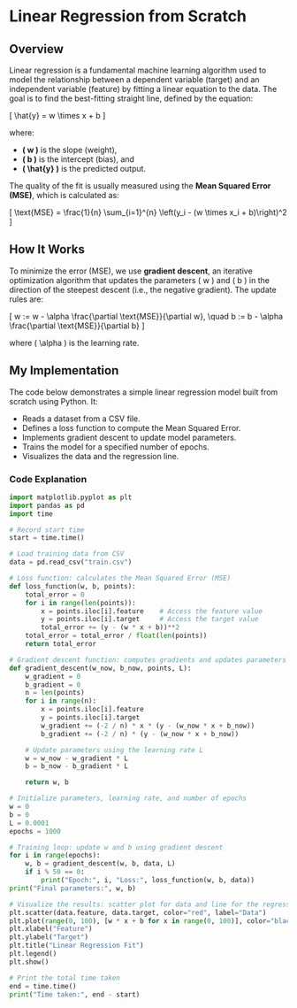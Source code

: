 # Linear Regression from Scratch

## Overview

Linear regression is a fundamental machine learning algorithm used to model the relationship between a dependent variable (target) and an independent variable (feature) by fitting a linear equation to the data. The goal is to find the best-fitting straight line, defined by the equation:

\[
\hat{y} = w \times x + b
\]

where:

- **\( w \)** is the slope (weight),
- **\( b \)** is the intercept (bias), and
- **\( \hat{y} \)** is the predicted output.

The quality of the fit is usually measured using the **Mean Squared Error (MSE)**, which is calculated as:

\[
\text{MSE} = \frac{1}{n} \sum\_{i=1}^{n} \left(y_i - (w \times x_i + b)\right)^2
\]

## How It Works

To minimize the error (MSE), we use **gradient descent**, an iterative optimization algorithm that updates the parameters \( w \) and \( b \) in the direction of the steepest descent (i.e., the negative gradient). The update rules are:

\[
w := w - \alpha \frac{\partial \text{MSE}}{\partial w}, \quad b := b - \alpha \frac{\partial \text{MSE}}{\partial b}
\]

where \( \alpha \) is the learning rate.

## My Implementation

The code below demonstrates a simple linear regression model built from scratch using Python. It:

- Reads a dataset from a CSV file.
- Defines a loss function to compute the Mean Squared Error.
- Implements gradient descent to update model parameters.
- Trains the model for a specified number of epochs.
- Visualizes the data and the regression line.

### Code Explanation

```python
import matplotlib.pyplot as plt
import pandas as pd
import time

# Record start time
start = time.time()

# Load training data from CSV
data = pd.read_csv("train.csv")

# Loss function: calculates the Mean Squared Error (MSE)
def loss_function(w, b, points):
    total_error = 0
    for i in range(len(points)):
        x = points.iloc[i].feature    # Access the feature value
        y = points.iloc[i].target     # Access the target value
        total_error += (y - (w * x + b))**2
    total_error = total_error / float(len(points))
    return total_error

# Gradient descent function: computes gradients and updates parameters
def gradient_descent(w_now, b_now, points, L):
    w_gradient = 0
    b_gradient = 0
    n = len(points)
    for i in range(n):
        x = points.iloc[i].feature
        y = points.iloc[i].target
        w_gradient += (-2 / n) * x * (y - (w_now * x + b_now))
        b_gradient += (-2 / n) * (y - (w_now * x + b_now))

    # Update parameters using the learning rate L
    w = w_now - w_gradient * L
    b = b_now - b_gradient * L

    return w, b

# Initialize parameters, learning rate, and number of epochs
w = 0
b = 0
L = 0.0001
epochs = 1000

# Training loop: update w and b using gradient descent
for i in range(epochs):
    w, b = gradient_descent(w, b, data, L)
    if i % 50 == 0:
        print("Epoch:", i, "Loss:", loss_function(w, b, data))
print("Final parameters:", w, b)

# Visualize the results: scatter plot for data and line for the regression fit
plt.scatter(data.feature, data.target, color="red", label="Data")
plt.plot(range(0, 100), [w * x + b for x in range(0, 100)], color="black", label="Fit")
plt.xlabel("Feature")
plt.ylabel("Target")
plt.title("Linear Regression Fit")
plt.legend()
plt.show()

# Print the total time taken
end = time.time()
print("Time taken:", end - start)
```
